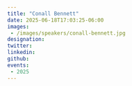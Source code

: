 ```yaml
---
title: "Conall Bennett"
date: 2025-06-18T17:03:25-06:00
images: 
 - /images/speakers/conall-bennett.jpg
designation: 
twitter: 
linkedin: 
github: 
events:
 - 2025
---
```



